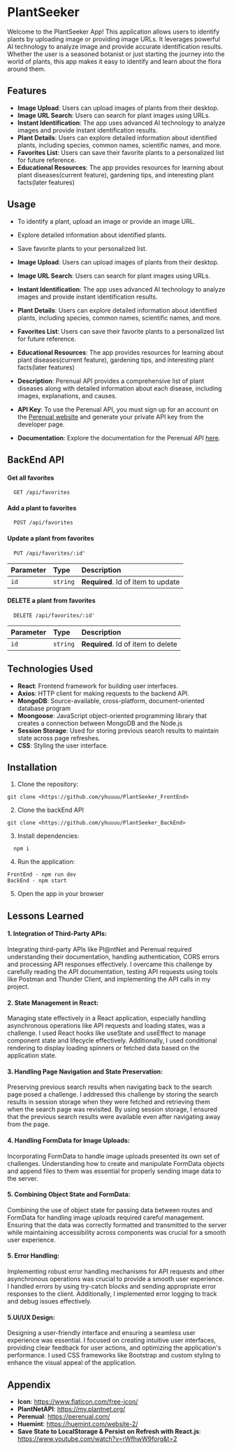 
# PlantSeeker

Welcome to the PlantSeeker App! This application allows users to identify plants by uploading image or providing image URLs. It leverages powerful AI technology to analyze image and provide accurate identification results. Whether the user is a seasoned botanist or just starting the journey into the world of plants, this app makes it easy to identify and learn about the flora around them.

## Features

- **Image Upload**: Users can upload images of plants from their desktop.
- **Image URL Search**: Users can search for plant images using URLs.
- **Instant Identification**: The app uses advanced AI technology to analyze images and provide instant identification results.
- **Plant Details**: Users can explore detailed information about identified plants, including species, common names, scientific names, and more.
- **Favorites List**: Users can save their favorite plants to a personalized list for future reference.
- **Educational Resources**: The app provides resources for learning about plant diseases(current feature), gardening tips, and interesting plant facts(later features)


## Usage

- To identify a plant, upload an image or provide an image URL.
- Explore detailed information about identified plants.
- Save favorite plants to your personalized list.

- **Image Upload**: Users can upload images of plants from their desktop.
- **Image URL Search**: Users can search for plant images using URLs.
- **Instant Identification**: The app uses advanced AI technology to analyze images and provide instant identification results.
- **Plant Details**: Users can explore detailed information about identified plants, including species, common names, scientific names, and more.
- **Favorites List**: Users can save their favorite plants to a personalized list for future reference.
- **Educational Resources**: The app provides resources for learning about plant diseases(current feature), gardening tips, and interesting plant facts(later features)

- **Description**: Perenual API provides a comprehensive list of plant diseases along with detailed information about each disease, including images, explanations, and causes.
- **API Key**: To use the Perenual API, you must sign up for an account on the [Perenual website](https://perenual.com/docs/api) and generate your private API key from the developer page.
- **Documentation**: Explore the documentation for the Perenual API [here](https://www.postman.com/navigation-technologist-14869750/workspace/perenual/collection/22777343-5201deb7-c168-47a5-bc9b-2693c2662f05?action=share&creator=22777343).

## BackEnd API

#### Get all favorites
```http
  GET /api/favorites
```
#### Add a plant to favorites 

```http
  POST /api/favorites
```

#### Update a plant from favorites 

```http
  PUT /api/favorites/:id'
```

| Parameter | Type     | Description                       |
| :-------- | :------- | :-------------------------------- |
| `id`      | `string` | **Required**. Id of item to update|

#### DELETE a plant from favorites 

```http
  DELETE /api/favorites/:id'
```
| Parameter | Type     | Description                       |
| :-------- | :------- | :-------------------------------- |
| `id`      | `string` | **Required**. Id of item to delete|


## Technologies Used

- **React**: Frontend framework for building user interfaces.
- **Axios**: HTTP client for making requests to the backend API.
- **MongoDB**: Source-available, cross-platform, document-oriented database program
- **Moongoose**: JavaScript object-oriented programming library that creates a connection between MongoDB and the Node.js
- **Session Storage**: Used for storing previous search results to maintain state across page refreshes.
- **CSS**: Styling the user interface.


## Installation

1. Clone the repository:
```
git clone <https://github.com/yhuuuu/PlantSeeker_FrontEnd>
```

2. Clone the backEnd API
```
git clone <https://github.com/yhuuuu/PlantSeeker_BackEnd>
```

3. Install dependencies:
```
  npm i
```
4. Run the application:
```
FrontEnd - npm run dev
BackEnd - npm start
```

5. Open the app in your browser


## Lessons Learned

#### 1. Integration of Third-Party APIs:
Integrating third-party APIs like Pl@ntNet and Perenual required understanding their documentation, handling authentication, CORS errors and processing API responses effectively. I overcame this challenge by carefully reading the API documentation, testing API requests using tools like Postman and Thunder Client, and implementing the API calls in my project.


#### 2. State Management in React:
 Managing state effectively in a React application, especially handling asynchronous operations like API requests and loading states, was a challenge. I used React hooks like useState and useEffect to manage component state and lifecycle effectively. Additionally, I used conditional rendering to display loading spinners or fetched data based on the application state.

#### 3. Handling Page Navigation and State Preservation: 
Preserving previous search results when navigating back to the search page posed a challenge. I addressed this challenge by storing the search results in session storage when they were fetched and retrieving them when the search page was revisited. By using session storage, I ensured that the previous search results were available even after navigating away from the page.

#### 4. Handling FormData for Image Uploads:
Incorporating FormData to handle image uploads presented its own set of challenges. Understanding how to create and manipulate FormData objects and append files to them was essential for properly sending image data to the server.

#### 5. Combining Object State and FormData:
Combining the use of object state for passing data between routes and FormData for handling image uploads required careful management. Ensuring that the data was correctly formatted and transmitted to the server while maintaining accessibility across components was crucial for a smooth user experience.

#### 5. Error Handling: 
Implementing robust error handling mechanisms for API requests and other asynchronous operations was crucial to provide a smooth user experience. I handled errors by using try-catch blocks and sending appropriate error responses to the client. Additionally, I implemented error logging to track and debug issues effectively.

#### 5.UI/UX Design: 
Designing a user-friendly interface and ensuring a seamless user experience was essential. I focused on creating intuitive user interfaces, providing clear feedback for user actions, and optimizing the application's performance. I used CSS frameworks like Bootstrap and custom styling to enhance the visual appeal of the application.




## Appendix

- **Icon**: https://www.flaticon.com/free-icon/
- **PlantNetAPI**: https://my.plantnet.org/ 
- **Perenual**: https://perenual.com/
- **Huemint**: https://huemint.com/website-2/
- **Save State to LocalStorage & Persist on Refresh with React.js**: https://www.youtube.com/watch?v=rWfhwW9forg&t=2

